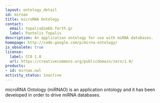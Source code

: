 ```yaml
---
layout: ontology_detail
id: mirnao
title: microRNA Ontology
contact:
  email: topalis@imbb.forth.gr
  label: Pantelis Topalis
description: An application ontology for use with miRNA databases.
homepage: http://code.google.com/p/mirna-ontology/
is_obsolete: true
license:
  label: CC0 1.0
  url: https://creativecommons.org/publicdomain/zero/1.0/
products:
- id: mirnao.owl
activity_status: inactive
---
```


microRNA Ontology (miRNAO) is an application ontology and it has been developed in order to drive miRNA databases.
